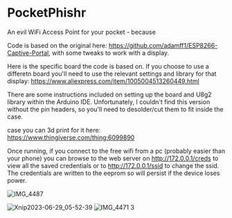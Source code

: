 # PocketPhishr
An evil WiFi Access Point for your pocket - because

Code is based on the original here: https://github.com/adamff1/ESP8266-Captive-Portal, with some tweaks to work with a display. 


Here is the specific board the code is based on. If you choose to use a differetn board you'll need to use the relevant settings and library for that display:
https://www.aliexpress.com/item/1005004513260449.html

There are some instructions included on setting up the board and U8g2 library within the Arduino IDE.
Unfortunately, I couldn't find this version without the pin headers, so you'll need to desolder/cut them to fit inside the case.

case you can 3d print for it here: https://www.thingiverse.com/thing:6099890






Once running, if you connect to the free wifi from a pc (probably easier than your phone) you can browse to the web server on http://172.0.0.1/creds to view all the saved credentials or to http://172.0.0.1/ssid to change the ssid.
The credentials are written to the eeprom so will persist if the device loses power.



![IMG_4487](https://github.com/AnotherWayIn/PocketPhishr/assets/10500665/691bf384-637d-4af8-b2d8-cbeb152cc0a4)

![Xnip2023-06-29_05-52-39](https://github.com/AnotherWayIn/PocketPhishr/assets/10500665/941055ce-3b88-497e-af2f-07562731b9de)
![IMG_4471 3](https://github.com/AnotherWayIn/PocketPhishr/assets/10500665/dee45064-4e52-4b82-98fc-5fe3bf8d1ffc)




